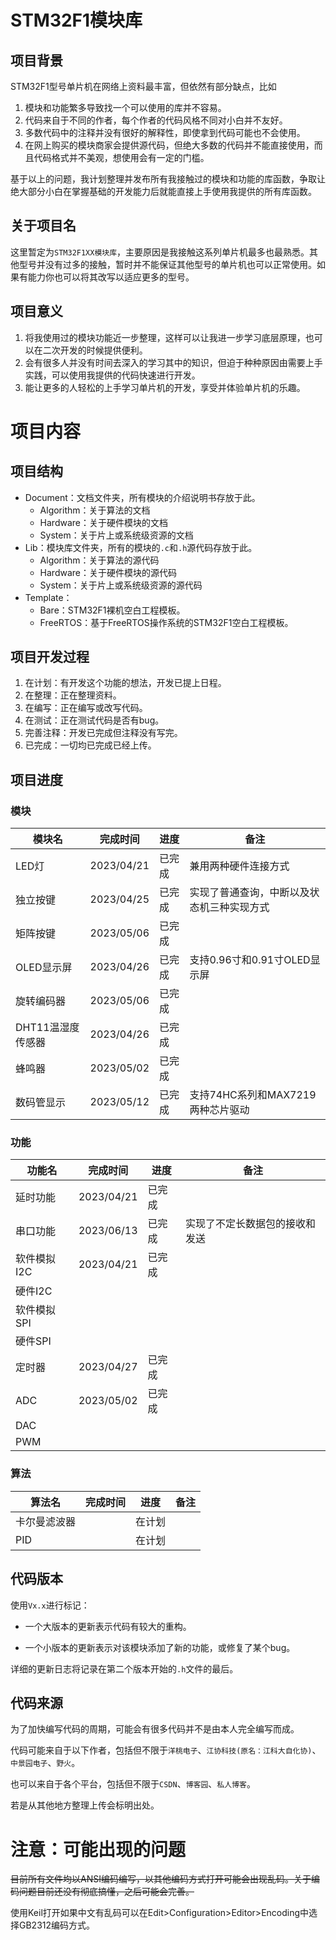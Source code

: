 # STM32F1模块库

## 项目背景

STM32F1型号单片机在网络上资料最丰富，但依然有部分缺点，比如

1. 模块和功能繁多导致找一个可以使用的库并不容易。
2. 代码来自于不同的作者，每个作者的代码风格不同对小白并不友好。
3. 多数代码中的注释并没有很好的解释性，即使拿到代码可能也不会使用。
4. 在网上购买的模块商家会提供源代码，但绝大多数的代码并不能直接使用，而且代码格式并不美观，想使用会有一定的门槛。

基于以上的问题，我计划整理并发布所有我接触过的模块和功能的库函数，争取让绝大部分小白在掌握基础的开发能力后就能直接上手使用我提供的所有库函数。



## 关于项目名

这里暂定为`STM32F1XX模块库`，主要原因是我接触这系列单片机最多也最熟悉。其他型号并没有过多的接触，暂时并不能保证其他型号的单片机也可以正常使用。如果有能力你也可以将其改写以适应更多的型号。



## 项目意义

1. 将我使用过的模块功能近一步整理，这样可以让我进一步学习底层原理，也可以在二次开发的时候提供便利。
2. 会有很多人并没有时间去深入的学习其中的知识，但迫于种种原因由需要上手实践，可以使用我提供的代码快速进行开发。
3. 能让更多的人轻松的上手学习单片机的开发，享受并体验单片机的乐趣。



# 项目内容

## 项目结构

- Document：文档文件夹，所有模块的介绍说明书存放于此。
  - Algorithm：关于算法的文档
  - Hardware：关于硬件模块的文档
  - System：关于片上或系统级资源的文档
- Lib：模块库文件夹，所有的模块的`.c`和`.h`源代码存放于此。
  - Algorithm：关于算法的源代码
  - Hardware：关于硬件模块的源代码
  - System：关于片上或系统级资源的源代码
- Template：
  - Bare：STM32F1裸机空白工程模板。
  - FreeRTOS：基于FreeRTOS操作系统的STM32F1空白工程模板。




## 项目开发过程

1. 在计划：有开发这个功能的想法，开发已提上日程。
2. 在整理：正在整理资料。
3. 在编写：正在编写或改写代码。
4. 在测试：正在测试代码是否有bug。
5. 完善注释：开发已完成但注释没有写完。
6. 已完成：一切均已完成已经上传。



## 项目进度

### 模块

| 模块名            | 完成时间   | 进度   | 备注                                       |
| ----------------- | ---------- | ------ | ------------------------------------------ |
| LED灯             | 2023/04/21 | 已完成 | 兼用两种硬件连接方式                       |
| 独立按键          | 2023/04/25 | 已完成 | 实现了普通查询，中断以及状态机三种实现方式 |
| 矩阵按键          | 2023/05/06 | 已完成 |                                            |
| OLED显示屏        | 2023/04/26 | 已完成 | 支持0.96寸和0.91寸OLED显示屏               |
| 旋转编码器        | 2023/05/06 | 已完成 |                                            |
| DHT11温湿度传感器 | 2023/04/26 | 已完成 |                                            |
| 蜂鸣器            | 2023/05/02 | 已完成 |                                            |
| 数码管显示        | 2023/05/12 | 已完成 | 支持74HC系列和MAX7219两种芯片驱动          |



### 功能

| 功能名      | 完成时间   | 进度   | 备注                           |
| ----------- | ---------- | ------ | ------------------------------ |
| 延时功能    | 2023/04/21 | 已完成 |                                |
| 串口功能    | 2023/06/13 | 已完成 | 实现了不定长数据包的接收和发送 |
| 软件模拟I2C | 2023/04/21 | 已完成 |                                |
| 硬件I2C     |            |        |                                |
| 软件模拟SPI |            |        |                                |
| 硬件SPI     |            |        |                                |
| 定时器      | 2023/04/27 | 已完成 |                                |
| ADC         | 2023/05/02 | 已完成 |                                |
| DAC         |            |        |                                |
| PWM         |            |        |                                |



### 算法

| 算法名       | 完成时间 | 进度   | 备注 |
| ------------ | -------- | ------ | ---- |
| 卡尔曼滤波器 |          | 在计划 |      |
| PID          |          | 在计划 |      |



## 代码版本

使用`Vx.x`进行标记：

- 一个大版本的更新表示代码有较大的重构。

- 一个小版本的更新表示对该模块添加了新的功能，或修复了某个bug。

详细的更新日志将记录在第二个版本开始的`.h`文件的最后。



## 代码来源

为了加快编写代码的周期，可能会有很多代码并不是由本人完全编写而成。

代码可能来自于以下作者，包括但不限于`洋桃电子`、`江协科技(原名：江科大自化协)`、`中景园电子`、`野火`。

也可以来自于各个平台，包括但不限于`CSDN`、`博客园`、`私人博客`。

若是从其他地方整理上传会标明出处。



# 注意：可能出现的问题

~~目前所有文件均以ANSI编码编写，以其他编码方式打开可能会出现乱码。关于编码问题目前还没有彻底搞懂，之后可能会完善。~~

使用Keil打开如果中文有乱码可以在Edit>Configuration>Editor>Encoding中选择GB2312编码方式。
